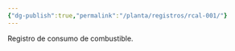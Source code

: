 ```yaml
---
{"dg-publish":true,"permalink":"/planta/registros/rcal-001/"}
---
```


Registro de consumo de combustible.